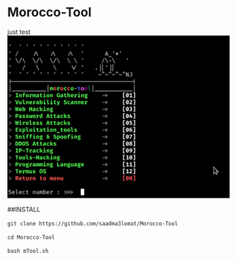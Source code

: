 # Morocco-Tool
just test
![logo](https://github.com/saadma3lomat/Morocco-Tool/blob/main/Screenshot%202021-07-16%2018:57:58.png)


##INSTALL

`git clone https://github.com/saadma3lomat/Morocco-Tool`

`cd Morocco-Tool` 

`bash mTool.sh`


